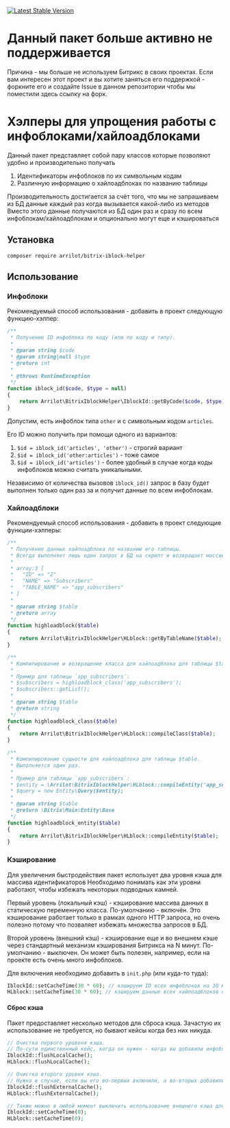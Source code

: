 [![Latest Stable Version](https://poser.pugx.org/arrilot/bitrix-iblock-helper/v/stable.svg)](https://packagist.org/packages/arrilot/bitrix-iblock-helper/)

# Данный пакет больше активно не поддерживается

Причина - мы больше не используем Битрикс в своих проектах.
Если вам интересен этот проект и вы хотите заняться его поддержкой - форкните его и создайте Issue в данном репозитории чтобы мы поместили здесь ссылку на форк.

# Хэлперы для упрощения работы с инфоблоками/хайлоадблоками

Данный пакет представляет собой пару классов которые позволяют удобно и производительно получать

1. Идентификаторы инфоблоков по их символьным кодам
2. Различную информацию о хайлоадблоках по названию таблицы

Производительность достигается за счёт того, что мы не запрашиваем из БД данные каждый раз когда вызывается какой-либо из методов
Вместо этого данные получаются из БД один раз и сразу по всем инфоблокам/хайлоадблокам и опционально могут еще и кэшироваться

## Установка

```composer require arrilot/bitrix-iblock-helper```

## Использование

### Инфоблоки

Рекомендуемый способ использования - добавить в проект следующую функцию-хэлпер:

```php
/**
 * Получение ID инфоблока по коду (или по коду и типу).
 *
 * @param string $code
 * @param string|null $type
 * @return int
 *
 * @throws RuntimeException
 */
function iblock_id($code, $type = null)
{
    return Arrilot\BitrixIblockHelper\IblockId::getByCode($code, $type);
}
```

Допустим, есть инфоблок типа `other` и с символьным кодом `articles`.

Его ID можно получить при помощи одного из вариантов:
 1. `$id = iblock_id('articles', 'other')` - строгий вариант
 2. `$id = iblock_id('other:articles')` - тоже самое
 3. `$id = iblock_id('articles')` - более удобный в случае когда коды инфоблоков можно считать уникальными.

Независимо от количества вызовов `iblock_id()` запрос в базу будет выполнен только один раз за и получит данные по всем инфоблокам.

### Хайлоадблоки

Рекомендуемый способ использования - добавить в проект следующие функции-хэлперы:

```php
/**
 * Получение данных хайлоадблока по названию его таблицы.
 * Всегда выполняет лишь один запрос в БД на скрипт и возвращает массив вида:
 *
 * array:3 [
 *   "ID" => "2"
 *   "NAME" => "Subscribers"
 *   "TABLE_NAME" => "app_subscribers"
 * ]
 *
 * @param string $table
 * @return array
 */
function highloadblock($table)
{
    return Arrilot\BitrixIblockHelper\HLblock::getByTableName($table);
}

/**
 * Компилирование и возвращение класса для хайлоадблока для таблицы $table.
 *
 * Пример для таблицы `app_subscribers`:
 * $subscribers = highloadblock_class('app_subscribers');
 * $subscribers::getList();
 *
 * @param string $table
 * @return string
 */
function highloadblock_class($table)
{
    return Arrilot\BitrixIblockHelper\HLblock::compileClass($table);
}

/**
 * Компилирование сущности для хайлоадблока для таблицы $table.
 * Выполняется один раз.
 *
 * Пример для таблицы `app_subscribers`:
 * $entity = \Arrilot\BitrixIblockHelper\HLblock::compileEntity('app_subscribers');
 * $query = new Entity\Query($entity);
 *
 * @param string $table
 * @return \Bitrix\Main\Entity\Base
 */
function highloadblock_entity($table)
{
    return Arrilot\BitrixIblockHelper\HLblock::compileEntity($table);
}
```

### Кэширование

Для увеличения быстродействия пакет использует два уровня кэша для массива идентификаторов
Необходимо понимать как эти уровни работают, чтобы избежать некоторых подводных камней.

Первый уровень (локальный кэш) - кэширование массива данных в статическую переменную класса. По-умолчанию - включён.
Это кэширование работает только в рамках одного HTTP запроса, но очень полезно потому что позваляет избежать множества запросов в БД.

Второй уровень (внешний кэш) - кэширование еще и во внешнем кэше через стандартный механизм кэширования Битрикса на N минут. По-умолчанию - выключен.
Он может быть полезен, например, если на проекте есть очень много инфоблоков.

Для включения необходимо добавить в `init.php` (или куда-то туда):

```php
IblockId::setCacheTime(30 * 60); // кэшируем ID всех инфоблоков на 30 минут
HLblock::setCacheTime(30 * 60); // кэшируем данные всех хайлоадблоков на 30 минут
```

#### Сброс кэша

Пакет предоставляет несколько методов для сброса кэша.
Зачастую их использование не требуется, но бывают кейсы когда без них никуда.

```php
// Очистка первого уровеня кэша.
// По-сути единственный кейс, когда он нужен - когда вы добавили инфоблок/хлблок и хотите в том же запросе с ним работать через `iblock_id()`.
IblockId::flushLocalCache();
HLblock::flushLocalCache();

// Очистка второго уровня кэша.
// Нужна в случае, если вы его во-первых включили, а во-вторых добавили инфоблок через админку/код и не готовы ждать инвалидации этого кэша.
IblockId::flushExternalCache();
HLblock::flushExternalCache();

// Также можно в любой момент выключить использование внешнего кэша для текущего запроса через
IblockId::setCacheTime(0);
HLblock::setCacheTime(0);
```
